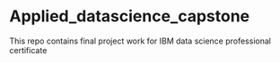# Applied_datascience_capstone
This repo contains final project work for IBM data science professional certificate
